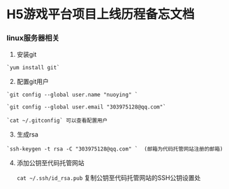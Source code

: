 # H5游戏平台项目上线历程备忘文档
### linux服务器相关
  1. 安装git
  
    `yum install git`
  
  2. 配置git用户
  
    `git config --global user.name "nuoying" `
  
    `git config --global user.email "303975128@qq.com"`
  
    `cat ~/.gitconfig` 可以查看配置用户
  
  3. 生成rsa
  
    `ssh-keygen -t rsa -C "303975128@qq.com" `  (邮箱为代码托管网站注册的邮箱)
    
  4. 添加公钥至代码托管网站
    
     `cat ~/.ssh/id_rsa.pub` 复制公钥至代码托管网站的SSH公钥设置处
